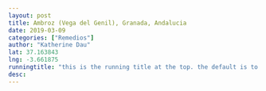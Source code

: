 ```yaml
---
layout: post
title: Ambroz (Vega del Genil), Granada, Andalucia
date: 2019-03-09
categories: ["Remedios"]
author: "Katherine Dau"
lat: 37.163843
lng: -3.661875
runningtitle: "this is the running title at the top. the default is to display the site title, so to activate the running title you will need to uncomment in the post.html layout"
desc:
---
```

